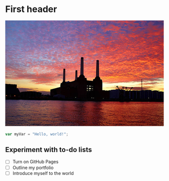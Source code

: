 # First header
![Image of Battersea Power Station](https://github.com/David-Bentham/skills-communicate-using-markdown/blob/main/istockphoto-464899784-612x612.jpg)

``` javascript
var myVar = "Hello, world!";
```
## Experiment with to-do lists
- [ ] Turn on GitHub Pages
- [ ] Outline my portfolio
- [ ] Introduce myself to the world
